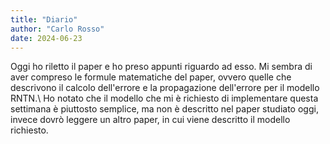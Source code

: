 ```yaml
---
title: "Diario"
author: "Carlo Rosso"
date: 2024-06-23
---
```


Oggi ho riletto il paper e ho preso appunti riguardo ad esso. Mi sembra di aver
compreso le formule matematiche del paper, ovvero quelle che descrivono il
calcolo dell'errore e la propagazione dell'errore per il modello RNTN.\\
Ho notato che il modello che mi è richiesto di implementare questa settimana è
piuttosto semplice, ma non è descritto nel paper studiato oggi, invece dovrò
leggere un altro paper, in cui viene descritto il modello richiesto.
